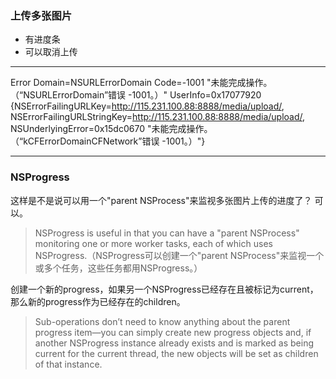 ### 上传多张图片

* 有进度条
* 可以取消上传

---

Error Domain=NSURLErrorDomain Code=-1001 "未能完成操作。（“NSURLErrorDomain”错误 -1001。）" UserInfo=0x17077920 {NSErrorFailingURLKey=http://115.231.100.88:8888/media/upload/, NSErrorFailingURLStringKey=http://115.231.100.88:8888/media/upload/, NSUnderlyingError=0x15dc0670 "未能完成操作。（“kCFErrorDomainCFNetwork”错误 -1001。）"}

---

### NSProgress

这样是不是说可以用一个"parent NSProcess"来监视多张图片上传的进度了？ 可以。

> NSProgress is useful in that you can have a "parent NSProcess" monitoring one or more worker tasks, each of which uses NSProgress.（NSProgress可以创建一个"parent NSProcess"来监视一个或多个任务，这些任务都用NSProgress。）

创建一个新的progress，如果另一个NSProgress已经存在且被标记为current，那么新的progress作为已经存在的children。

> Sub-operations don’t need to know anything about the parent progress item—you can simply create new progress objects and, if another NSProgress instance already exists and is marked as being current for the current thread, the new objects will be set as children of that instance.



